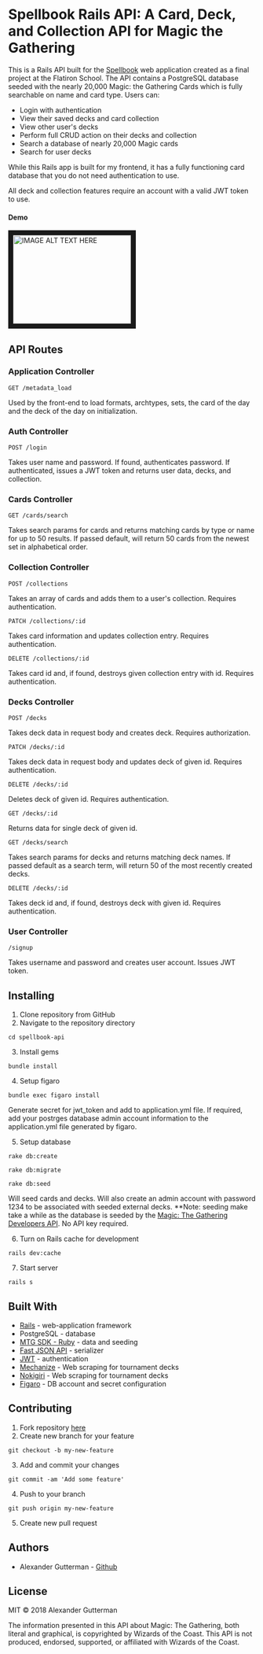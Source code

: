 # Spellbook Rails API: A Card, Deck, and Collection API for Magic the Gathering

This is a Rails API built for the [Spellbook](https://github.com/GuttermanA/spellbook) web application created as a final project at the Flatiron School. The API contains a PostgreSQL database seeded with the nearly 20,000 Magic: the Gathering Cards which is fully searchable on name and card type. Users can:

* Login with authentication
* View their saved decks and card collection
* View other user's decks
* Perform full CRUD action on their decks and collection
* Search a database of nearly 20,000 Magic cards
* Search for user decks

While this Rails app is built for my frontend, it has a fully functioning card database that you do not need authentication to use.

All deck and collection features require an account with a valid JWT token to use.

#### Demo

<a href="http://www.youtube.com/watch?feature=player_embedded&v=KreN1TQNLKM
" target="_blank"><img src="http://img.youtube.com/vi/KreN1TQNLKM/0.jpg" 
alt="IMAGE ALT TEXT HERE" width="240" height="180" border="10" /></a>

## API Routes

### Application Controller
```
GET /metadata_load
```
Used by the front-end to load formats, archtypes, sets, the card of the day and the deck of the day on initialization.

### Auth Controller
```
POST /login
```
Takes user name and password. If found, authenticates password. If authenticated, issues a JWT token and returns user data, decks, and collection.

### Cards Controller
```
GET /cards/search
```
Takes search params for cards and returns matching cards by type or name for up to 50 results. If passed default, will return 50 cards from the newest set in alphabetical order.

### Collection Controller
```
POST /collections
```
Takes an array of cards and adds them to a user's collection. Requires authentication.

```
PATCH /collections/:id
```
Takes card information and updates collection entry. Requires authentication.

```
DELETE /collections/:id
```
Takes card id and, if found, destroys given collection entry with id. Requires authentication.

### Decks Controller
```
POST /decks
```
Takes deck data in request body and creates deck. Requires authorization.

```
PATCH /decks/:id
```
Takes deck data in request body and updates deck of given id. Requires authentication.

```
DELETE /decks/:id
```
Deletes deck of given id. Requires authentication.

```
GET /decks/:id
```
Returns data for single deck of given id.

```
GET /decks/search
```
Takes search params for decks and returns matching deck names. If passed default as a search term, will return 50 of the most recently created decks.

```
DELETE /decks/:id
```
Takes deck id and, if found, destroys deck with given id. Requires authentication.

### User Controller
```
/signup
```
Takes username and password and creates user account. Issues JWT token.

## Installing
1. Clone repository from GitHub
2. Navigate to the repository directory
```
cd spellbook-api
```
3. Install gems
```
bundle install
```
4. Setup figaro
```
bundle exec figaro install
```
Generate secret for jwt_token and add to application.yml file. If required, add your postrges database admin account information to the application.yml file generated by figaro.

5. Setup database
```
rake db:create
```
```
rake db:migrate
```
```
rake db:seed
```
Will seed cards and decks. Will also create an admin account with password 1234 to be associated with seeded external decks.
**Note: seeding make take a while as the database is seeded by the [Magic: The Gathering Developers API](https://magicthegathering.io/). No API key required.

6. Turn on Rails cache for development
```
rails dev:cache
```
7. Start server
```
rails s
```

## Built With
* [Rails](http://rubyonrails.org/) - web-application framework
* PostgreSQL - database
* [MTG SDK - Ruby](https://github.com/MagicTheGathering/mtg-sdk-ruby) - data and seeding
* [Fast JSON API](https://github.com/Netflix/fast_jsonapi) - serializer
* [JWT](https://github.com/jwt/ruby-jwt) - authentication
* [Mechanize](https://github.com/sparklemotion/mechanize) - Web scraping for tournament decks
* [Nokigiri](https://github.com/sparklemotion/nokogiri) - Web scraping for tournament decks
* [Figaro](https://github.com/laserlemon/figaro) - DB account and secret configuration

## Contributing
1. Fork repository [here](https://github.com/GuttermanA/spellbook-api)
2. Create new branch for your feature
```
git checkout -b my-new-feature
```
3. Add and commit your changes
```
git commit -am 'Add some feature'
```
4. Push to your branch
```
git push origin my-new-feature
```
5. Create new pull request

## Authors
* Alexander Gutterman - [Github](https://github.com/guttermana)

## License

MIT © 2018 Alexander Gutterman

The information presented in this API about Magic: The Gathering, both literal and graphical, is copyrighted by Wizards of the Coast. This API is not produced, endorsed, supported, or affiliated with Wizards of the Coast.
